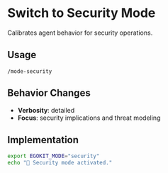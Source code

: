 # Switch to Security Mode

Calibrates agent behavior for security operations.

## Usage
`/mode-security`

## Behavior Changes
- **Verbosity**: detailed
- **Focus**: security implications and threat modeling

## Implementation
```bash
export EGOKIT_MODE="security"
echo "🎯 Security mode activated."
```
